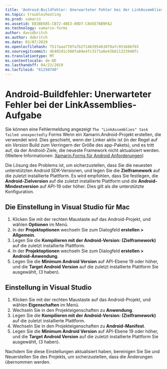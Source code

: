 ```yaml
---
title: 'Android-Buildfehler: Unerwarteter Fehler bei der LinkAssemblies-Aufgabe'
ms.topic: troubleshooting
ms.prod: xamarin
ms.assetid: EB3BE685-CB72-48E3-89D7-C845E76B9FA2
ms.technology: xamarin-forms
author: davidbritch
ms.author: dabritch
ms.date: 03/07/2019
ms.openlocfilehash: f517aaa770fa7b2f1463954638f0afc95168bf65
ms.sourcegitcommit: 4b402d1c508fa84e4fc3171a6e43b811323948fc
ms.translationtype: MT
ms.contentlocale: de-DE
ms.lasthandoff: 04/23/2019
ms.locfileid: "61250740"
---
```

# <a name="android-build-error--the-linkassemblies-task-failed-unexpectedly"></a>Android-Buildfehler: Unerwarteter Fehler bei der LinkAssemblies-Aufgabe

Sie können eine Fehlermeldung angezeigt `The "LinkAssemblies" task failed unexpectedly` Forms Wenn ein Xamarin.Android-Projekt erstellen, die verwendet wird. Dies geschieht, wenn der Linker aktiv ist (in der Regel auf ein *Version* Build zum Verringern der Größe des app-Pakets), und es tritt auf, da der Android-Ziele, die neueste Framework nicht aktualisiert werden. (Weitere Informationen: [Xamarin.Forms für Android Anforderungen](~/get-started/requirements.md#android))

Die Lösung des Problems ist, um sicherzustellen, dass Sie die neuesten unterstützten Android SDK-Versionen, und legen Sie die **Zielframework** auf die zuletzt installierte Plattform. Es wird empfohlen, dass Sie festlegen, die **Android-Zielversion** auf die zuletzt installierte Plattform und die **Android-Mindestversion** auf API-19 oder höher. Dies gilt als die unterstützte Konfiguration.

## <a name="setting-in-visual-studio-for-mac"></a>Die Einstellung in Visual Studio für Mac

1.  Klicken Sie mit der rechten Maustaste auf das Android-Projekt, und wählen **Optionen** im Menü.
2.  In der **Projektoptionen** wechseln Sie zum Dialogfeld **erstellen > Allgemein**.
3.  Legen Sie die **Kompilieren mit der Android-Version: (Zielframework)**  auf die zuletzt installierte Plattform.
4.  In der **Projektoptionen** wechseln Sie zum Dialogfeld **erstellen > Android-Anwendung**.
5.  Legen Sie die **Minimum Android Version** auf API-Ebene 19 oder höher, und die **Target Android Version** auf die zuletzt installierte Plattform Sie ausgewählt, (3 haben).

## <a name="setting-in-visual-studio"></a>Einstellung in Visual Studio

1.  Klicken Sie mit der rechten Maustaste auf das Android-Projekt, und wählen **Eigenschaften** im Menü.
2.  Wechseln Sie in den Projekteigenschaften zu **Anwendung**.
3.  Legen Sie die **Kompilieren mit der Android-Version: (Zielframework)**  auf die zuletzt installierte Plattform.
4.  Wechseln Sie in den Projekteigenschaften zu **Android-Manifest**.
5.  Legen Sie die **Minimum Android Version** auf API-Ebene 19 oder höher, und die **Target Android Version** auf die zuletzt installierte Plattform Sie ausgewählt, (3 haben).

Nachdem Sie diese Einstellungen aktualisiert haben, bereinigen Sie Sie und Neuerstellen Sie des Projekts, um sicherzustellen, dass die Änderungen übernommen werden.
